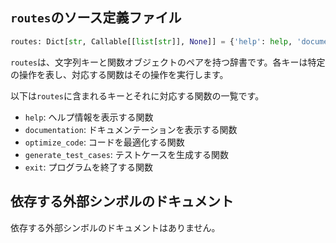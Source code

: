 ## `routes`のソース定義ファイル

```python
routes: Dict[str, Callable[[list[str]], None]] = {'help': help, 'documentation': documentation, 'optimize_code': optimize_code, 'generate_test_cases': generate_test_cases, 'exit': exit}
```

`routes`は、文字列キーと関数オブジェクトのペアを持つ辞書です。各キーは特定の操作を表し、対応する関数はその操作を実行します。

以下は`routes`に含まれるキーとそれに対応する関数の一覧です。

- `help`: ヘルプ情報を表示する関数
- `documentation`: ドキュメンテーションを表示する関数
- `optimize_code`: コードを最適化する関数
- `generate_test_cases`: テストケースを生成する関数
- `exit`: プログラムを終了する関数

## 依存する外部シンボルのドキュメント

依存する外部シンボルのドキュメントはありません。